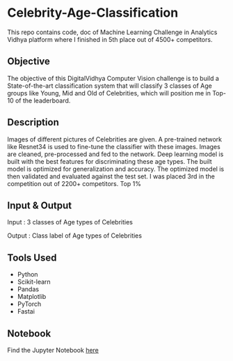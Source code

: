 # Celebrity-Age-Classification
This repo contains code, doc of Machine Learning Challenge in Analytics Vidhya platform where I finished in 5th place out of 4500+ competitors.

## Objective

The objective of this DigitalVidhya Computer Vision challenge is to build a State-of-the-art classification system that will classify 3 classes of Age groups like Young, Mid and Old of Celebrities, which will position me in Top-10 of the leaderboard.

## Description

Images of different pictures of Celebrities are given. A pre-trained network like Resnet34 is used to fine-tune the classifier with these images. Images are cleaned, pre-processed and fed to the network. Deep learning model is built with the best features for discriminating these age types. The built model is optimized for generalization and accuracy. The optimized model is then validated and evaluated against the test set. I was placed 3rd in the competition out of 2200+ competitors. Top 1%

## Input & Output

Input  : 3 classes of Age types of Celebrities

Output : Class label of Age types of Celebrities

## Tools Used
* Python
* Scikit-learn
* Pandas
* Matplotlib
* PyTorch
* Fastai

## Notebook
Find the Jupyter Notebook [here](https://github.com/subashgandyer/Celebrity-Age-Classification/blob/master/Age-detection%201.ipynb)
